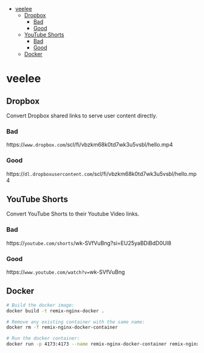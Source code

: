 - [veelee](#veelee)
  - [Dropbox](#dropbox)
    - [Bad](#bad)
    - [Good](#good)
  - [YouTube Shorts](#youtube-shorts)
    - [Bad](#bad-1)
    - [Good](#good-1)
  - [Docker](#docker)

# veelee

## Dropbox

Convert Dropbox shared links to serve user content directly.

### Bad

https://`www.dropbox.com`/scl/fi/vbzkm68k0td7wk3u5vsbl/hello.mp4

### Good

https://`dl.dropboxusercontent.com`/scl/fi/vbzkm68k0td7wk3u5vsbl/hello.mp4

## YouTube Shorts

Convert YouTube Shorts to their Youtube Video links.

### Bad

https://`youtube.com/shorts`/wk-SVfVuBng?si=EU25yaBDiBdD0Ul8

### Good

https://`www.youtube.com/watch?v=`wk-SVfVuBng

## Docker

```sh
# Build the docker image:
docker build -t remix-nginx-docker .

# Remove any existing container with the same name:
docker rm -f remix-nginx-docker-container

# Run the docker container:
docker run -p 4173:4173 --name remix-nginx-docker-container remix-nginx-docker
```

